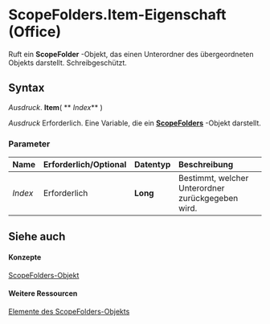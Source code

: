 
# ScopeFolders.Item-Eigenschaft (Office)

Ruft ein  **ScopeFolder** -Objekt, das einen Unterordner des übergeordneten Objekts darstellt. Schreibgeschützt.


## Syntax

 _Ausdruck_. **Item**( ** _Index_** )

 _Ausdruck_ Erforderlich. Eine Variable, die ein **[ScopeFolders](25faab39-5309-3560-81a8-e969591cfddb.md)** -Objekt darstellt.


### Parameter



|**Name**|**Erforderlich/Optional**|**Datentyp**|**Beschreibung**|
|:-----|:-----|:-----|:-----|
| _Index_|Erforderlich|**Long**|Bestimmt, welcher Unterordner zurückgegeben wird.|

## Siehe auch


#### Konzepte


[ScopeFolders-Objekt](25faab39-5309-3560-81a8-e969591cfddb.md)
#### Weitere Ressourcen


[Elemente des ScopeFolders-Objekts](http://msdn.microsoft.com/library/0315c4f3-c3a4-9c6a-6163-6b89441bd2d2%28Office.15%29.aspx)
